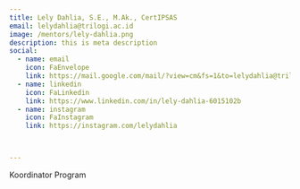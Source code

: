 ```yaml
---
title: Lely Dahlia, S.E., M.Ak., CertIPSAS
email: lelydahlia@trilogi.ac.id
image: /mentors/lely-dahlia.png
description: this is meta description
social:
  - name: email
    icon: FaEnvelope
    link: https://mail.google.com/mail/?view=cm&fs=1&to=lelydahlia@trilogi.ac.id
  - name: linkedin
    icon: FaLinkedin
    link: https://www.linkedin.com/in/lely-dahlia-6015102b
  - name: instagram
    icon: FaInstagram
    link: https://instagram.com/lelydahlia



---
```


Koordinator Program